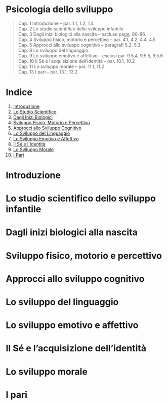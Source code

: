 # Psicologia dello sviluppo

>Cap. 1  Introduzione – par. 1.1, 1.2, 1.4  
Cap.  2  Lo studio scientifico dello sviluppo infantile  
Cap.  3  Dagli inizi biologici alla nascita – escluse pagg. 80-86  
Cap.  4  Sviluppo fisico, motorio e percettivo – par. 4.1, 4.2, 4.4, 4.5  
Cap.  5  Approcci allo sviluppo cognitivo – paragrafi 5.2, 5.3  
Cap.  8  Lo sviluppo del linguaggio  
Cap.  9  Lo sviluppo emotivo e affettivo – esclusi par. 9.5.4, 9.5.5, 9.5.6  
Cap.  10 Il Sé e l’acquisizione dell’identità – par. 10.1, 10.2  
Cap.  11 Lo sviluppo morale – par. 11.1, 11.2  
Cap.  13 I pari – par. 13.1, 13.2  

# Indice

1. [Introduzione](#Intro)
2. [Lo Studio Scientifico](#Metodi)
3. [Dagli Inizi Biologici](#Embrio)
4. [Sviluppo Fisico, Motorio e Percettivo](#Fisico)
5. [Approcci allo Sviluppo Cognitivo](#Cognitivo)
6. [Lo Sviluppo del Linguaggio](#Linguaggio)
7. [Lo Sviluppo Emotivo e Affettivo](#Emotivo)
8. [Il Sé e l'Identità](#Identità)
9. [Lo Sviluppo Morale](#Moralità)
10. [I Pari](#)


<a name="Intro"></a>
# Introduzione




<a name="Metodi"></a>
# Lo studio scientifico dello sviluppo infantile




<a name="Embrio"></a>
# Dagli inizi biologici alla nascita 




<a name="Fisico"></a>
# Sviluppo fisico, motorio e percettivo




<a name="Cognitivo"></a>
# Approcci allo sviluppo cognitivo 




<a name="Linguaggio"></a>
# Lo sviluppo del linguaggio




<a name="Emotivo"></a>
# Lo sviluppo emotivo e affettivo 




<a name="Identità"></a>
# Il Sé e l’acquisizione dell’identità




<a name="Moralità"></a>
# Lo sviluppo morale 




<a name="Pari"></a>
# I pari





